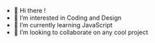 - 👋 Hi there ! 
- 👀 I’m interested in Coding and Design
- 🌱 I’m currently learning JavaScript 
- 💞️ I’m looking to collaborate on any cool project
